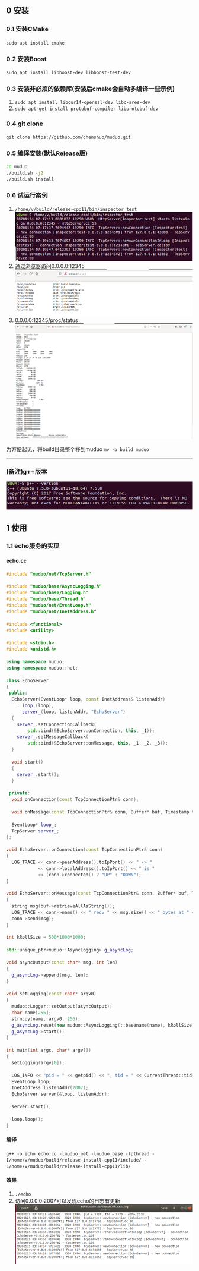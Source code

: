 ## 0 安装

### 0.1 安装CMake

`sudo apt install cmake`

### 0.2 安装Boost

`sudo apt install libboost-dev libboost-test-dev`

### 0.3 安装非必须的依赖库(安装后cmake会自动多编译一些示例)

1. `sudo apt install libcur14-openssl-dev libc-ares-dev`
2. `sudo apt-get install protobuf-compiler libprotobuf-dev`

### 0.4 git clone

`git clone https://github.com/chenshuo/muduo.git`

### 0.5 编译安装(默认Release版)

```bash
cd muduo
./build.sh -j2
./build.sh install
```

### 0.6 试运行案例

1. `/home/v/build/release-cpp11/bin/inspector_test`  
![](./pic/000inspector_test.png)  
2. 通过浏览器访问0.0.0.0:12345  
![](./pic/001.png)  
3. 0.0.0.0:12345/proc/status  
![](./pic/002status.png)  

为方便起见，将build目录整个移到muduo `mv -b build muduo`

****
### (备注)g++版本

![](./pic/003g++版本.png)

## 1 使用

### 1.1 echo服务的实现

#### echo.cc

```cpp
#include "muduo/net/TcpServer.h"

#include "muduo/base/AsyncLogging.h"
#include "muduo/base/Logging.h"
#include "muduo/base/Thread.h"
#include "muduo/net/EventLoop.h"
#include "muduo/net/InetAddress.h"

#include <functional>
#include <utility>

#include <stdio.h>
#include <unistd.h>

using namespace muduo;
using namespace muduo::net;

class EchoServer
{
 public:
  EchoServer(EventLoop* loop, const InetAddress& listenAddr)
    : loop_(loop),
      server_(loop, listenAddr, "EchoServer")
  {
    server_.setConnectionCallback(
        std::bind(&EchoServer::onConnection, this, _1));
    server_.setMessageCallback(
        std::bind(&EchoServer::onMessage, this, _1, _2, _3));
  }

  void start()
  {
    server_.start();
  }

 private:
  void onConnection(const TcpConnectionPtr& conn);

  void onMessage(const TcpConnectionPtr& conn, Buffer* buf, Timestamp time);

  EventLoop* loop_;
  TcpServer server_;
};

void EchoServer::onConnection(const TcpConnectionPtr& conn)
{
  LOG_TRACE << conn->peerAddress().toIpPort() << " -> "
            << conn->localAddress().toIpPort() << " is "
            << (conn->connected() ? "UP" : "DOWN");
}

void EchoServer::onMessage(const TcpConnectionPtr& conn, Buffer* buf, Timestamp time)
{
  string msg(buf->retrieveAllAsString());
  LOG_TRACE << conn->name() << " recv " << msg.size() << " bytes at " << time.toString();
  conn->send(msg);
}

int kRollSize = 500*1000*1000;

std::unique_ptr<muduo::AsyncLogging> g_asyncLog;

void asyncOutput(const char* msg, int len)
{
  g_asyncLog->append(msg, len);
}

void setLogging(const char* argv0)
{
  muduo::Logger::setOutput(asyncOutput);
  char name[256];
  strncpy(name, argv0, 256);
  g_asyncLog.reset(new muduo::AsyncLogging(::basename(name), kRollSize));
  g_asyncLog->start();
}

int main(int argc, char* argv[])
{
  setLogging(argv[0]);

  LOG_INFO << "pid = " << getpid() << ", tid = " << CurrentThread::tid();
  EventLoop loop;
  InetAddress listenAddr(2007);
  EchoServer server(&loop, listenAddr);

  server.start();

  loop.loop();
}
```

#### 编译

`g++ -o echo echo.cc -lmuduo_net -lmuduo_base -lpthread -I/home/v/muduo/build/release-install-cpp11/include/ -L/home/v/muduo/build/release-install-cpp11/lib/`

#### 效果

1. `./echo`  
2. 访问0.0.0.0:2007可以发现echo的日志有更新  
![](./pic/004echo.png)  